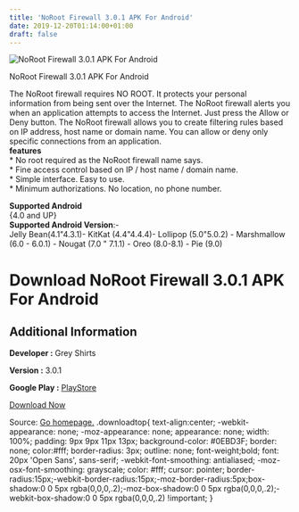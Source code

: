 ```yaml
---
title: 'NoRoot Firewall 3.0.1 APK For Android'
date: 2019-12-20T01:14:00+01:00
draft: false
---
```


![NoRoot Firewall 3.0.1 APK For Android](https://i1.wp.com/apkhome.net/wp-content/uploads/2019/12/NoRoot-Firewall-3.0.1.png "NoRoot Firewall 3.0.1 APK For Android")

  

NoRoot Firewall 3.0.1 APK For Android

The NoRoot firewall requires NO ROOT. It protects your personal information from being sent over the Internet. The NoRoot firewall alerts you when an application attempts to access the Internet. Just press the Allow or Deny button. The NoRoot firewall allows you to create filtering rules based on IP address, host name or domain name. You can allow or deny only specific connections from an application.  
**features**  
\* No root required as the NoRoot firewall name says.  
\* Fine access control based on IP / host name / domain name.  
\* Simple interface. Easy to use.  
\* Minimum authorizations. No location, no phone number.

**Supported Android**  
{4.0 and UP}  
**Supported Android Version**:-  
Jelly Bean(4.1"4.3.1)- KitKat (4.4"4.4.4)- Lollipop (5.0"5.0.2) - Marshmallow (6.0 - 6.0.1) - Nougat (7.0 " 7.1.1) - Oreo (8.0-8.1) - Pie (9.0)

Download NoRoot Firewall 3.0.1 APK For Android
==============================================

Additional Information
----------------------

**Developer :** Grey Shirts

**Version :** 3.0.1

**Google Play :** [PlayStore](https://play.google.com/store/apps/details?id=app.greyshirts.firewall)

  

[Download Now](https://store4app.co/post/noroot-firewall-3-0-1-apk-for-android_1576788462)

  
Source: [Go homepage.](https://store4app.co/post/noroot-firewall-3-0-1-apk-for-android_1576788462) .downloadtop{ text-align:center; -webkit-appearance: none; -moz-appearance: none; appearance: none; width: 100%; padding: 9px 9px 11px 13px; background-color: #0EBD3F; border: none; color:#fff; border-radius: 3px; outline: none; font-weight;bold; font: 20px 'Open Sans', sans-serif; -webkit-font-smoothing: antialiased; -moz-osx-font-smoothing: grayscale; color: #fff; cursor: pointer; border-radius:15px;-webkit-border-radius:15px;-moz-border-radius:5px;box-shadow:0 0 5px rgba(0,0,0,.2);-moz-box-shadow:0 0 5px rgba(0,0,0,.2);-webkit-box-shadow:0 0 5px rgba(0,0,0,.2) !important; }